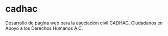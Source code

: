 # cadhac
Desarrollo de página web para la asociación civil CADHAC, Ciudadanos en Apoyo a los Derechos Humanos A.C.
